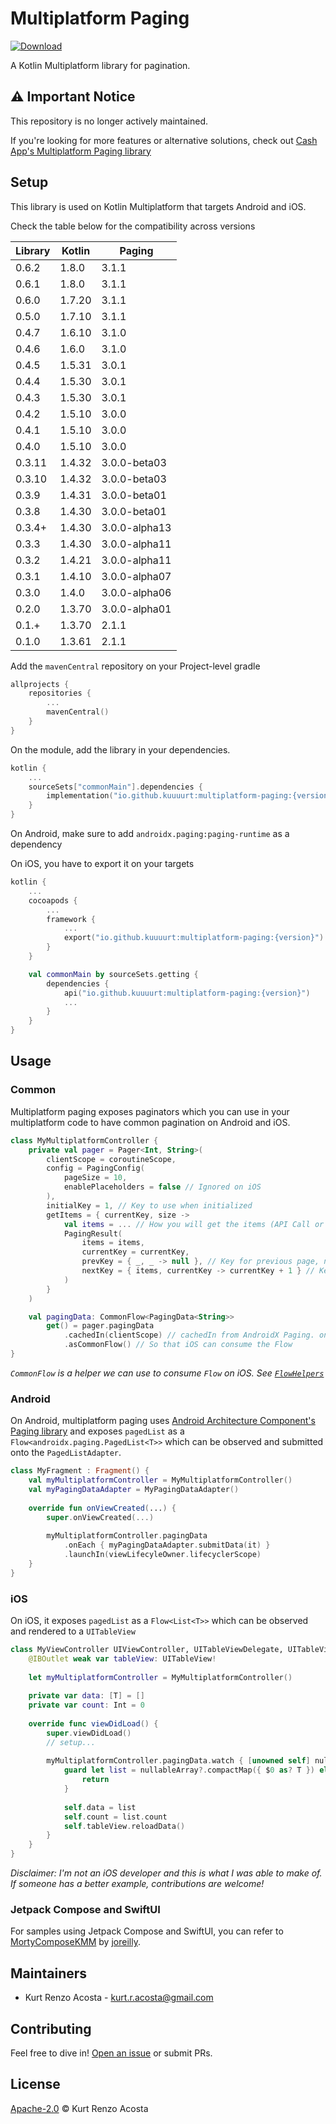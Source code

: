 # Multiplatform Paging

[ ![Download](https://maven-badges.herokuapp.com/maven-central/io.github.kuuuurt/multiplatform-paging/badge.svg) ](https://search.maven.org/search?q=a:multiplatform-paging)

A Kotlin Multiplatform library for pagination.

## :warning: **Important Notice**

This repository is no longer actively maintained.

If you're looking for more features or alternative solutions, check out [Cash App's Multiplatform Paging library](https://github.com/cashapp/multiplatform-paging)

## Setup

This library is used on Kotlin Multiplatform that targets Android and iOS.

Check the table below for the compatibility across versions

| Library | Kotlin | Paging        |
|---------|--------| ------------- |
| 0.6.2   | 1.8.0  | 3.1.1         |
| 0.6.1   | 1.8.0  | 3.1.1         |
| 0.6.0   | 1.7.20 | 3.1.1         |
| 0.5.0   | 1.7.10 | 3.1.1         |
| 0.4.7   | 1.6.10 | 3.1.0         |
| 0.4.6   | 1.6.0  | 3.1.0         |
| 0.4.5   | 1.5.31 | 3.0.1         |
| 0.4.4   | 1.5.30 | 3.0.1         |
| 0.4.3   | 1.5.30 | 3.0.1         |
| 0.4.2   | 1.5.10 | 3.0.0         |
| 0.4.1   | 1.5.10 | 3.0.0         |
| 0.4.0   | 1.5.10 | 3.0.0         |
| 0.3.11  | 1.4.32 | 3.0.0-beta03  |
| 0.3.10  | 1.4.32 | 3.0.0-beta03  |
| 0.3.9   | 1.4.31 | 3.0.0-beta01  |
| 0.3.8   | 1.4.30 | 3.0.0-beta01  |
| 0.3.4+  | 1.4.30 | 3.0.0-alpha13 |
| 0.3.3   | 1.4.30 | 3.0.0-alpha11 |
| 0.3.2   | 1.4.21 | 3.0.0-alpha11 |
| 0.3.1   | 1.4.10 | 3.0.0-alpha07 |
| 0.3.0   | 1.4.0  | 3.0.0-alpha06 |
| 0.2.0   | 1.3.70 | 3.0.0-alpha01 |
| 0.1.+   | 1.3.70 | 2.1.1         |
| 0.1.0   | 1.3.61 | 2.1.1         |

Add the `mavenCentral` repository on your Project-level gradle
```kotlin
allprojects {
    repositories {
        ...
        mavenCentral()
    }
}
```

On the module, add the library in your dependencies.

```kotlin
kotlin {
    ...
    sourceSets["commonMain"].dependencies {
        implementation("io.github.kuuuurt:multiplatform-paging:{version}")
    }
}
```

On Android, make sure to add `androidx.paging:paging-runtime` as a dependency

On iOS, you have to export it on your targets
```kotlin
kotlin {
    ...
    cocoapods {
        ...
        framework {
            ...
            export("io.github.kuuuurt:multiplatform-paging:{version}")
        }
    }

    val commonMain by sourceSets.getting {
        dependencies {
            api("io.github.kuuuurt:multiplatform-paging:{version}")
            ...
        }
    }
}
```

## Usage

### Common

Multiplatform paging exposes paginators which you can use in your multiplatform code to have common pagination on Android and iOS.

```kotlin
class MyMultiplatformController {
    private val pager = Pager<Int, String>(
        clientScope = coroutineScope,
        config = PagingConfig(
            pageSize = 10,
            enablePlaceholders = false // Ignored on iOS
        ),
        initialKey = 1, // Key to use when initialized
        getItems = { currentKey, size ->
            val items = ... // How you will get the items (API Call or Local DB)
            PagingResult(
                items = items,
                currentKey = currentKey,
                prevKey = { _, _ -> null }, // Key for previous page, null means don't load previous pages
                nextKey = { items, currentKey -> currentKey + 1 } // Key for next page. Use `items` or `currentKey` to get it depending on the pagination strategy
            )
        }
    )

    val pagingData: CommonFlow<PagingData<String>>
        get() = pager.pagingData
            .cachedIn(clientScope) // cachedIn from AndroidX Paging. on iOS, this is a no-op
            .asCommonFlow() // So that iOS can consume the Flow 
}
```

*`CommonFlow` is a helper we can use to consume `Flow` on iOS. See [`FlowHelpers`](https://github.com/kuuuurt/multiplatform-paging/blob/develop/sample/multiplatform-library/src/commonMain/kotlin/com/kuuurt/paging/sample/multiplatform/library/helpers/FlowHelpers.kt)*

### Android

On Android, multiplatform paging uses [Android Architecture Component's Paging library](https://developer.android.com/topic/libraries/architecture/paging) and exposes `pagedList` as a `Flow<androidx.paging.PagedList<T>>` which can be observed and submitted onto the `PagedListAdapter`.

```kotlin
class MyFragment : Fragment() {
    val myMultiplatformController = MyMultiplatformController()
    val myPagingDataAdapter = MyPagingDataAdapter()
    
    override fun onViewCreated(...) {
        super.onViewCreated(...)
      
        myMultiplatformController.pagingData
            .onEach { myPagingDataAdapter.submitData(it) }
            .launchIn(viewLifecyleOwner.lifecyclerScope)     
    }
}
```

### iOS

On iOS, it exposes `pagedList` as a `Flow<List<T>>` which can be observed and rendered to a `UITableView`

```swift
class MyViewController UIViewController, UITableViewDelegate, UITableViewDataSource {
    @IBOutlet weak var tableView: UITableView!
    
    let myMultiplatformController = MyMultiplatformController()
    
    private var data: [T] = []
    private var count: Int = 0
    
    override func viewDidLoad() {
        super.viewDidLoad()
        // setup...
        
        myMultiplatformController.pagingData.watch { [unowned self] nullableArray in
            guard let list = nullableArray?.compactMap({ $0 as? T }) else {
                return
            }
      
            self.data = list
            self.count = list.count
            self.tableView.reloadData()
        }
    }
}
```

*Disclaimer: I'm not an iOS developer and this is what I was able to make of. If someone has a better example, contributions are welcome!*

### Jetpack Compose and SwiftUI

For samples using Jetpack Compose and SwiftUI, you can refer to [MortyComposeKMM](https://github.com/joreilly/MortyComposeKMM) by [joreilly](https://github.com/joreilly).

## Maintainers

- Kurt Renzo Acosta - [kurt.r.acosta@gmail.com](mailto:kurt.r.acosta@gmail.com)

## Contributing

Feel free to dive in! [Open an issue](https://github.com/kuuuurt/multiplatform-paging/issues/new) or submit PRs.

## License

[Apache-2.0](LICENSE) © Kurt Renzo Acosta
